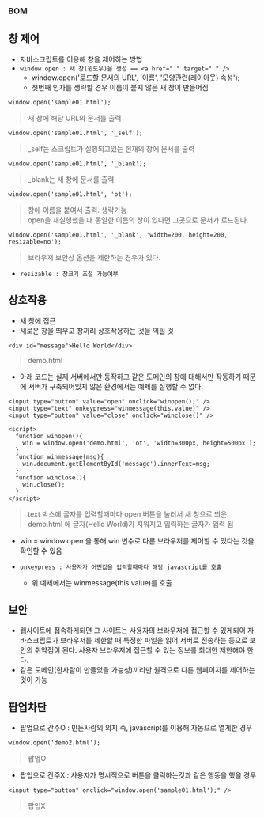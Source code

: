 ### BOM
## 창 제어
- 자바스크립트를 이용해 창을 제어하는 방법 
- `window.open : 새 창(윈도우)을 생성 == <a href=" " target=" " />`
  - window.open('로드할 문서의 URL', '이름', '모양관련(레이아웃) 속성');
  - 첫번째 인자를 생략할 경우 이름이 붙지 않은 새 창이 만들어짐
```
window.open('sample01.html');
```
> 새 창에 해당 URL의 문서를 출력

```
window.open('sample01.html', '_self');
```
> _self는 스크립트가 실행되고있는 현재의 창에 문서를 출력

```
window.open('sample01.html', '_blank');
```
> _blank는 새 창에 문서를 출력

```
window.open('sample01.html', 'ot');
```
> 창에 이름을 붙여서 출력. 생략가능<br/>open을 재실행했을 때 동일한 이름의 창이 있다면 그곳으로 문서가 로드된다.

```
window.open('sample01.html', '_blank', 'width=200, height=200, resizable=no');
```
> 브라우저 보안상 옵션을 제한하는 경우가 있다.

- `resizable : 창크기 조절 가능여부`


## 상호작용
- 새 창에 접근
- 새로운 창을 띄우고 창끼리 상호작용하는 것을 익힐 것
```
<div id="message">Hello World</div>
```
> demo.html
- 아래 코드는 실제 서버에서만 동작하고 같은 도메인의 창에 대해서만 작동하기 때문에 서버가 구축되어있지 않은 환경에서는 예제를 실행할 수 없다.
```
<input type="button" value="open" onclick="winopen();" />
<input type="text" onkeypress="winmessage(this.value)" />
<input type="button" value="close" onclick="winclose()" />

<script>
  function winopen(){
    win = window.open('demo.html', 'ot', 'width=300px, height=500px');
  }
  function winmessage(msg){
    win.document.getElementById('message').innerText=msg;
  }
  function winclose(){
    win.close();
  }
</script>
```
> text 박스에 글자를 입력할때마다 open 버튼을 눌러서 새 창으로 띄운 demo.html 에 글자(Hello World)가 지워지고 입력하는 글자가 입력 됨

- win = window.open 을 통해 win 변수로 다른 브라우저를 제어할 수 있다는 것을 확인할 수 있음

- `onkeypress : 사용자가 어떤값을 입력할때마다 해당 javascript를 호출`
  - 위 예제에서는 winmessage(this.value)를 호출

## 보안
- 웹사이트에 접속하게되면 그 사이트는 사용자의 브라우저에 접근할 수 있게되어 자바스크립트가 브라우저를 제한할 때 특정한 파일을 읽어 서버로 전송하는 등으로 보안의 취약점이 된다. 사용자 브라우저에 접근할 수 있는 정보를 최대한 제한해야 한다.
- 같은 도메인(한사람이 만들었을 가능성)끼리만 원격으로 다른 웹페이지를 제어하는 것이 가능


## 팝업차단
- 팝업으로 간주O : 만든사람의 의지 즉, javascript를 이용해 자동으로 열게한 경우
```
window.open('demo2.html');
```
> 팝업O

- 팝업으로 간주X : 사용자가 명시적으로 버튼을 클릭하는것과 같은 행동을 했을 경우
```
<input type="button" onclick="window.open('sample01.html');" />
```
> 팝업X

